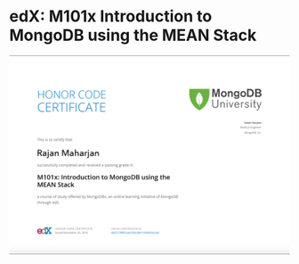 # edX: M101x Introduction to MongoDB using the MEAN Stack

![MEAN Stack Certification](https://raw.githubusercontent.com/RajanJS/M101x-MongoDB-MEAN-Stack/main/edx-certificate-mongodb.png)
